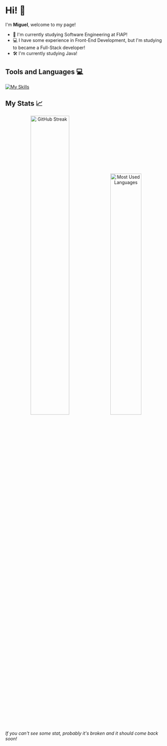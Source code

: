 # Hi! 👋

I'm **Miguel**, welcome to my page!

* 📖 I'm currently studying Software Engineering at FIAP!
* 💻 I have some experience in Front-End Development, but I'm studying to became a Full-Stack developer!
* 🛠 I'm currently studying Java!

## Tools and Languages 💻

[![My Skills](https://skillicons.dev/icons?i=html,css,tailwind,bootstrap,js,java,spring,python,git,figma,arduino)](https://skillicons.dev)

## My Stats 📈

<p align="center">
  <img width="49%" src="https://streak-stats.demolab.com/?user=Maldak123&theme=codeSTACKr&hide_border=true" alt="GitHub Streak"/>
  <img width="44%" src="https://github-readme-stats.vercel.app/api/top-langs/?username=Maldak123&layout=compact&theme=codeSTACKr&hide_border=true" alt="Most Used Languages"/>
</p>

*If you can't see some stat, probably it's broken and it should come back soon!*
